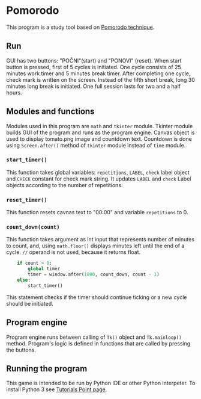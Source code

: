 # Pomorodo 
This program is a study tool based on [Pomorodo technique](https://en.wikipedia.org/wiki/Pomodoro_Technique).

## Run
GUI has two buttons: "POČNI"(start) and "PONOVI" (reset). When start button is pressed, first of 5 cycles is initiated. One cycle consists of 25 minutes work timer and 5 minutes break timer. After completing one cycle, check mark is written on the screen. Instead of the fifth short break, long 30 minutes long break is initiated. One full session lasts for two and a half hours.

## Modules and functions
Modules used in this program are `math` and `tkinter` module. Tkinter module builds GUI of the program and runs as the program engine. 
Canvas object is used to display tomato.png image and countdown text. 
Countdown is done using `Screen.after()` method of `tkinter` module instead of `time` module. 
### `start_timer()`
This function takes global variables: `repetitions`, `LABEL`, `check` label object and `CHECK` constant for check mark string. It updates `LABEL` and `check` Label objects according to the number of repetitions.

### `reset_timer()`
This function resets cavnas text to "00:00" and variable `repetitions` to 0.

### `count_down(count)`
This function takes argument as int input that represents number of minutes to count, and, using `math.floor()` displays minutes left until the end of a cycle. `//` operand is not used, because it returns float. 
```python
    if count > 0:
        global timer
        timer = window.after(1000, count_down, count - 1)
    else:
        start_timer()
```
This statement checks if the timer should continue ticking or a new cycle should be initiated.

## Program engine
Program engine runs between calling of `Tk()` object and `Tk.mainloop()` method. Program's logic is defined in functions that are called by pressing the buttons.

## Running the program
This game is intended to be run by Python IDE or other Python interpeter. 
To install Python 3 see [Tutorials Point page](https://www.tutorialspoint.com/how-to-install-python-in-windows).
